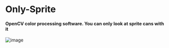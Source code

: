 # Only-Sprite

#### OpenCV color processing software. You can only look at sprite cans with it
![image](https://user-images.githubusercontent.com/85261675/164960523-36b19413-70ba-473c-88f3-0d65b695b219.png)
